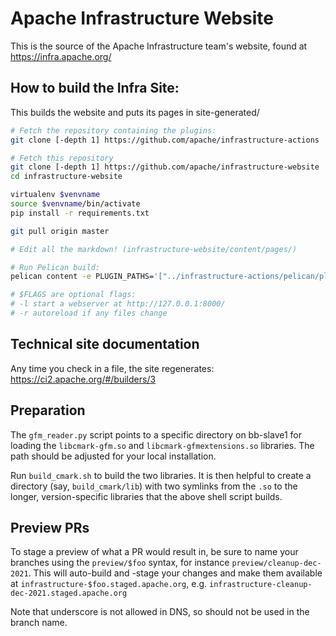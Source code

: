 Apache Infrastructure Website
=============================


This is the source of the Apache Infrastructure team's website, 
found at https://infra.apache.org/ 

## How to build the Infra Site:
This builds the website and puts its pages in site-generated/

```bash
# Fetch the repository containing the plugins:
git clone [-depth 1] https://github.com/apache/infrastructure-actions

# Fetch this repository
git clone [-depth 1] https://github.com/apache/infrastructure-website
cd infrastructure-website

virtualenv $venvname
source $venvname/bin/activate
pip install -r requirements.txt

git pull origin master

# Edit all the markdown! (infrastructure-website/content/pages/)

# Run Pelican build:
pelican content -e PLUGIN_PATHS='["../infrastructure-actions/pelican/plugins"]' -o site-generated $FLAGS

# $FLAGS are optional flags:
# -l start a webserver at http://127.0.0.1:8000/
# -r autoreload if any files change
```

## Technical site documentation
Any time you check in a file, the site regenerates:
https://ci2.apache.org/#/builders/3

## Preparation
The `gfm_reader.py` script points to a specific directory on
bb-slave1 for loading the `libcmark-gfm.so` and `libcmark-gfmextensions.so`
libraries. The path should be adjusted for your local installation.

Run `build_cmark.sh` to build the two libraries. It is
then helpful to create a directory (say, `build_cmark/lib`) with
two symlinks from the `.so` to the longer, version-specific libraries
that the above shell script builds.

## Preview PRs
To stage a preview of what a PR would result in, be sure to name your branches 
using the `preview/$foo` syntax, for instance `preview/cleanup-dec-2021`. This 
will auto-build and -stage your changes and make them available at 
`infrastructure-$foo.staged.apache.org`, e.g. `infrastructure-cleanup-dec-2021.staged.apache.org`

Note that underscore is not allowed in DNS,
so should not be used in the branch name.
